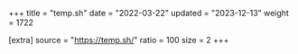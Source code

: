 +++
title = "temp.sh"
date = "2022-03-22"
updated = "2023-12-13"
weight = 1722

[extra]
source = "https://temp.sh/"
ratio = 100
size = 2
+++
